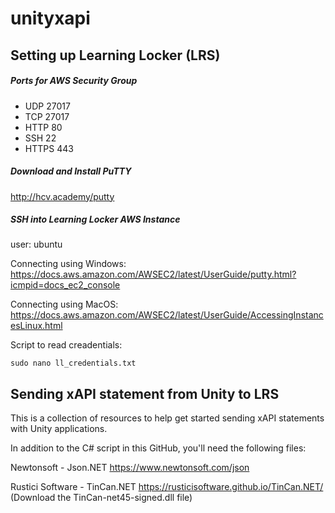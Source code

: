 # unityxapi

## Setting up Learning Locker (LRS)

##### Ports for AWS Security Group

- UDP 27017
- TCP 27017
- HTTP 80
- SSH 22
- HTTPS 443

##### Download and Install PuTTY
http://hcv.academy/putty

##### SSH into Learning Locker AWS Instance
user: ubuntu

Connecting using Windows: https://docs.aws.amazon.com/AWSEC2/latest/UserGuide/putty.html?icmpid=docs_ec2_console

Connecting using MacOS: https://docs.aws.amazon.com/AWSEC2/latest/UserGuide/AccessingInstancesLinux.html

Script to read creadentials: 

`sudo nano ll_credentials.txt`


## Sending xAPI statement from Unity to LRS

This is a collection of resources to help get started sending xAPI statements with Unity applications.

In addition to the C# script in this GitHub, you'll need the following files:

Newtonsoft - Json.NET
https://www.newtonsoft.com/json

Rustici Software - TinCan.NET
https://rusticisoftware.github.io/TinCan.NET/
(Download the TinCan-net45-signed.dll file)
